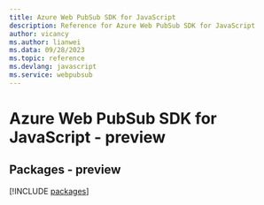 ```yaml
---
title: Azure Web PubSub SDK for JavaScript
description: Reference for Azure Web PubSub SDK for JavaScript
author: vicancy
ms.author: lianwei
ms.data: 09/28/2023
ms.topic: reference
ms.devlang: javascript
ms.service: webpubsub
---
```

# Azure Web PubSub SDK for JavaScript - preview
## Packages - preview
[!INCLUDE [packages](web-pubsub-index.md)]